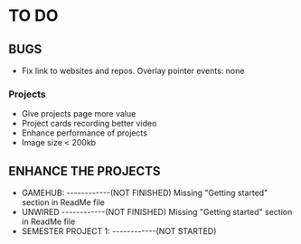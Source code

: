 # TO DO

## BUGS

- Fix link to websites and repos. Overlay pointer events: none

### Projects

- Give projects page more value
- Project cards recording better video
- Enhance performance of projects
- Image size < 200kb

## ENHANCE THE PROJECTS

- GAMEHUB: ------------(NOT FINISHED) Missing "Getting started" section in ReadMe file
- UNWIRED ------------(NOT FINISHED) Missing "Getting started" section in ReadMe file
- SEMESTER PROJECT 1: ------------(NOT STARTED)
